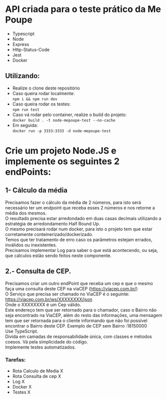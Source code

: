 # API criada para o teste prático da Me Poupe
- Typescript
- Node
- Express
- Http-Status-Code
- Jest
- Docker

## Utilizando:
- Realize o clone deste repositório
- Caso queira rodar localmente:  
```npm i && npm run dev```  
- Caso queira rodar os testes:  
```npm run test```  
- Caso vá rodar pelo container, realize o build do projeto:  
```docker build . -t node-mepoupe-test --no-cache```  
- Em seguida:  
```docker run -p 3333:3333 -d node-mepoupe-test```  

# Crie um projeto Node.JS e implemente os seguintes 2 endPoints:
## 1- Cálculo da média
Precisamos fazer o cálculo da média de 2 números, para isto será necessário ter um endpoint que receba esses 2 números e nos retorne a média dos mesmos.  
O resultado precisa estar arredondado em duas casas decimais utilizando a estratégia de arredondamento Half Round Up.  
O mesmo precisará rodar num docker, para isto o projeto tem que estar corretamente conteinerizado/dockerizado.  
Temos que ter tratamento de erro caso os parâmetros estejam errados, inválidos ou inexistentes.  
Precisamos implementar Log para saber o que está acontecendo, ou seja, que cálculos estão sendo feitos neste componente.  
  
## 2.- Consulta de CEP.
Precisamos criar um outro endPoint que receba um cep e que o mesmo faça uma consulta deste CEP na viaCEP (https://viacep.com.br/)  
O Serviço que precisa ser chamado no ViaCEP é o seguinte: https://viacep.com.br/ws/XXXXXXXX/json  
Onde o XXXXXXXX é um Cep válido.  
Este endereço tem que ser retornado para o chamador, caso o Bairro não seja encontrado na ViaCEP, além do resto das informações, uma mensagem tem que ser retornada para o cliente   informando que não foi possível encontrar o Bairro deste CEP. Exemplo de CEP sem Bairro :18150000  
Use TypeScript.  
Divida em camadas de responsabilidade única, com classes e métodos coesos. Vá pela simplicidade do código.  
Implemente testes automatizados.  

### Tarefas:
- Rota Calculo de Media X
- Rota Consulta de cep X
- Log X
- Docker X
- Testes X